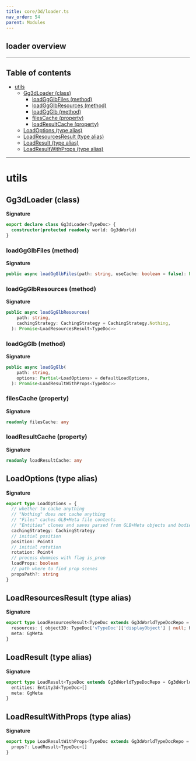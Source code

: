 ```yaml
---
title: core/3d/loader.ts
nav_order: 54
parent: Modules
---
```


## loader overview

---

<h2 class="text-delta">Table of contents</h2>

- [utils](#utils)
  - [Gg3dLoader (class)](#gg3dloader-class)
    - [loadGgGlbFiles (method)](#loadggglbfiles-method)
    - [loadGgGlbResources (method)](#loadggglbresources-method)
    - [loadGgGlb (method)](#loadggglb-method)
    - [filesCache (property)](#filescache-property)
    - [loadResultCache (property)](#loadresultcache-property)
  - [LoadOptions (type alias)](#loadoptions-type-alias)
  - [LoadResourcesResult (type alias)](#loadresourcesresult-type-alias)
  - [LoadResult (type alias)](#loadresult-type-alias)
  - [LoadResultWithProps (type alias)](#loadresultwithprops-type-alias)

---

# utils

## Gg3dLoader (class)

**Signature**

```ts
export declare class Gg3dLoader<TypeDoc> {
  constructor(protected readonly world: Gg3dWorld)
}
```

### loadGgGlbFiles (method)

**Signature**

```ts
public async loadGgGlbFiles(path: string, useCache: boolean = false): Promise<[ArrayBuffer, GgMeta]>
```

### loadGgGlbResources (method)

**Signature**

```ts
public async loadGgGlbResources(
    path: string,
    cachingStrategy: CachingStrategy = CachingStrategy.Nothing,
  ): Promise<LoadResourcesResult<TypeDoc>>
```

### loadGgGlb (method)

**Signature**

```ts
public async loadGgGlb(
    path: string,
    options: Partial<LoadOptions> = defaultLoadOptions,
  ): Promise<LoadResultWithProps<TypeDoc>>
```

### filesCache (property)

**Signature**

```ts
readonly filesCache: any
```

### loadResultCache (property)

**Signature**

```ts
readonly loadResultCache: any
```

## LoadOptions (type alias)

**Signature**

```ts
export type LoadOptions = {
  // whether to cache anything
  // "Nothing" does not cache anything
  // "Files" caches GLB+Meta file contents
  // "Entities" clones and saves parsed from GLB+Meta objects and bodies
  cachingStrategy: CachingStrategy
  // initial position
  position: Point3
  // initial rotation
  rotation: Point4
  // process dummies with flag is_prop
  loadProps: boolean
  // path where to find prop scenes
  propsPath?: string
}
```

## LoadResourcesResult (type alias)

**Signature**

```ts
export type LoadResourcesResult<TypeDoc extends Gg3dWorldTypeDocRepo = Gg3dWorldTypeDocRepo> = {
  resources: { object3D: TypeDoc['vTypeDoc']['displayObject'] | null; body: TypeDoc['pTypeDoc']['rigidBody'] | null }[]
  meta: GgMeta
}
```

## LoadResult (type alias)

**Signature**

```ts
export type LoadResult<TypeDoc extends Gg3dWorldTypeDocRepo = Gg3dWorldTypeDocRepo> = {
  entities: Entity3d<TypeDoc>[]
  meta: GgMeta
}
```

## LoadResultWithProps (type alias)

**Signature**

```ts
export type LoadResultWithProps<TypeDoc extends Gg3dWorldTypeDocRepo = Gg3dWorldTypeDocRepo> = LoadResult<TypeDoc> & {
  props?: LoadResult<TypeDoc>[]
}
```
